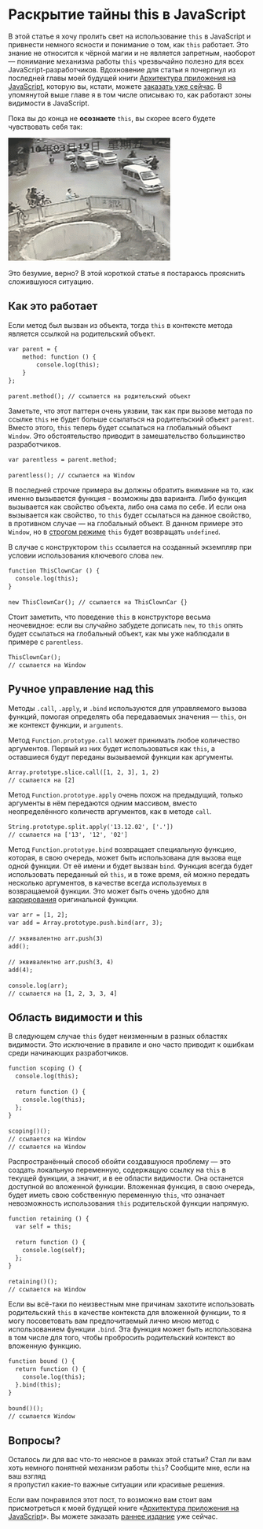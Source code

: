 # Раскрытие тайны this в JavaScript

В этой статье я хочу пролить свет на использование `this` в JavaScript и 
привнести немного ясности и понимание о том, как `this` работает. Это знание 
не относится к чёрной магии и не является запретным, наоборот — понимание 
механизма работы `this` чрезвычайно полезно для всех JavaScript-разработчиков.
Вдохновение для статьи я почерпнул из последней главы моей будущей книги 
[Архитектура приложения на JavaScript][2], которую вы, кстати, можете 
[заказать уже сейчас][3]. В упомянутой выше главе я в том числе описываю то, 
как работают зоны видимости в JavaScript.

Пока вы до конца не **осознаете** `this`, вы скорее всего будете чувствовать 
себя так:

![Хаос][4]

Это безумие, верно? В этой короткой статье я постараюсь прояснить сложившуюся 
ситуацию.

## Как это работает

Если метод был вызван из объекта, тогда `this` в контексте метода является 
ссылкой на родительский объект.

    var parent = {
        method: function () {
            console.log(this);
        }
    };
    
    parent.method(); // ссылается на родительский объект

Заметьте, что этот паттерн очень уязвим, так как при вызове метода по ссылке 
`this` не будет больше ссылаться на родительский объект `parent`. Вместо
этого, `this` теперь будет ссылаться на глобальный объект `Window`. 
Это обстоятельство приводит в замешательство большинство разработчиков.

    var parentless = parent.method;
    
    parentless(); // ссылается на Window

В последней строчке примера вы должны обратить внимание на то, как именно 
вызывается функция - возможны два варианта. Либо функция вызывается как 
свойство объекта, либо она сама по себе. И если она вызывается как свойство, 
то `this` будет ссылаться на данное свойство, в противном случае — на 
глобальный объект. В данном примере это `Window`, но в [строгом режиме][5] 
`this` будет возвращать `undefined`.

В случае с конструктором `this` ссылается на созданный экземпляр при условии
использования ключевого слова `new`.

    function ThisClownCar () {
      console.log(this);
    }
    
    new ThisClownCar(); // ссылается на ThisClownCar {}

Стоит заметить, что поведение `this` в конструкторе весьма неочевидное: если 
вы случайно забудете дописать `new`, то `this` опять будет ссылаться на 
глобальный объект, как мы уже наблюдали в примере с `parentless`.

    ThisClownCar();
    // ссылается на Window


## Ручное управление над this

Методы `.call`, `.apply`, и `.bind` используются для управляемого вызова 
функций, помогая определять оба передаваемых значения — `this`, он же контекст 
функции, и `arguments`.

Метод `Function.prototype.call` может принимать любое количество аргументов. 
Первый из них будет использоваться как `this`, а оставшиеся будут переданы 
вызываемой функции как аргументы.

    Array.prototype.slice.call([1, 2, 3], 1, 2)
    // ссылается на [2]

Метод `Function.prototype.apply` очень похож на предыдущий, только аргументы в 
нём передаются одним массивом, вместо неопределённого количеств аргументов, 
как в методе `call`.

    String.prototype.split.apply('13.12.02', ['.'])
    // ссылается на ['13', '12', '02']

Метод `Function.prototype.bind` возвращает специальную функцию, которая, в 
свою очередь, может быть использована для вызова еще одной функции. От её 
имени и будет вызван `bind`. Функция всегда будет использовать переданный ей 
`this`, и в тоже время, ей можно передать несколько аргументов, в качестве 
всегда используемых  в возвращаемой функции. Это может быть очень удобно для 
[каррирования][6] оригинальной функции.

    var arr = [1, 2];
    var add = Array.prototype.push.bind(arr, 3);
    
    // эквивалентно arr.push(3)
    add();
    
    // эквивалентно arr.push(3, 4)
    add(4);
    
    console.log(arr);
    // ссылается на [1, 2, 3, 3, 4]


## Область видимости и this

В следующем случае `this` будет неизменным в разных областях видимости. Это
исключение в правиле и оно часто приводит к ошибкам среди начинающих 
разработчиков. 

    function scoping () {
      console.log(this);
    
      return function () {
        console.log(this);
      };
    }
    
    scoping()();
    // ссылается на Window
    // ссылается на Window

Распространённый способ обойти создавшуюся проблему — это создать локальную
переменную, содержащую ссылку на `this` в текущей функции, а значит, и в ее 
области видимости. Она останется доступной во вложенной функции. Вложенная 
функция, в свою очередь, будет иметь свою собственную переменную `this`, что 
означает невозможность использования `this` родительской функции напрямую.

    function retaining () {
      var self = this;
    
      return function () {
        console.log(self);
      };
    }
    
    retaining()();
    // ссылается на Window

Если вы всё-таки по неизвестным мне причинам захотите использовать 
родительский `this` в качестве контекста для вложенной функции, то 
я могу посоветовать вам предпочитаемый лично мною метод с использованием 
функции `.bind`. Эта функция может быть использована в том числе для того, 
чтобы пробросить родительский контекст во вложенную функцию.

    function bound () {
      return function () {
        console.log(this);
      }.bind(this);
    }
    
    bound()();
    // ссылается Window

## Вопросы?

Осталось ли для вас что-то неясное в рамках этой статьи? Стал ли вам хоть 
немного понятней механизм работы `this`? Сообщите мне, если на ваш взгляд  
я пропустил какие-то важные ситуации или красивые решения.

Если вам понравился этот пост, то возможно вам стоит вам присмотреться к моей
будущей книге «[Архитектура приложения на JavaScript][2]». Вы можете заказать 
[раннее издание][3] уже сейчас.

[1]: http://flippinawesome.org/authors/nicolas-bevacqua
[2]: http://bevacqua.io/buildfirst "JavaScript Application Design: A Build First Approach"
[3]: http://bevacqua.io/bf/book
[4]: img/chaos.gif
[5]: https://developer.mozilla.org/en-US/docs/Web/JavaScript/Reference/Functions_and_function_scope/Strict_mode "Strict mode explained on MDN"
[6]: http://ru.wikipedia.org/wiki/Каррирование "Каррирование на Wikipedia"
